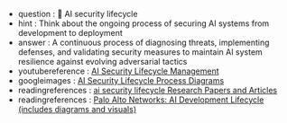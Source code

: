 - question : 🔄 AI security lifecycle
- hint : Think about the ongoing process of securing AI systems from development to deployment
- answer : A continuous process of diagnosing threats, implementing defenses, and validating security measures to maintain AI system resilience against evolving adversarial tactics
- youtubereference : <a href="https://www.youtube.com/watch?v=XfuoKTQgOFY" target="_blank">AI Security Lifecycle Management</a>
- googleimages : <a href="https://www.google.com/search?q=AI+security+lifecycle+development+deployment&tbm=isch" target="_blank">AI Security Lifecycle Process Diagrams</a>
- readingreferences : <a href="https://www.google.com/search?q=ai security lifecycle+AI+security+research+papers" target="_blank">ai security lifecycle Research Papers and Articles</a>
- readingreferences : <a href="https://www.paloaltonetworks.com/cyberpedia/ai-development-lifecycle" target="_blank">Palo Alto Networks: AI Development Lifecycle (includes diagrams and visuals)</a>
